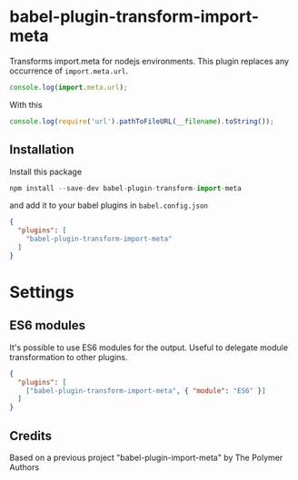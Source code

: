 # babel-plugin-transform-import-meta

Transforms import.meta for nodejs environments. This plugin replaces any occurrence of `import.meta.url`.

```js
console.log(import.meta.url);
```

With this

```js
console.log(require('url').pathToFileURL(__filename).toString());
```

## Installation

Install this package

```javascript
npm install --save-dev babel-plugin-transform-import-meta
```

and add it to your babel plugins in `babel.config.json`

```json
{
  "plugins": [
    "babel-plugin-transform-import-meta"
  ]
}
```

# Settings

## ES6 modules

It's possible to use ES6 modules for the output. Useful to delegate module transformation to other plugins.

```json
{
  "plugins": [
    ["babel-plugin-transform-import-meta", { "module": "ES6" }]
  ]
}
```

## Credits

Based on a previous project "babel-plugin-import-meta" by The Polymer Authors
